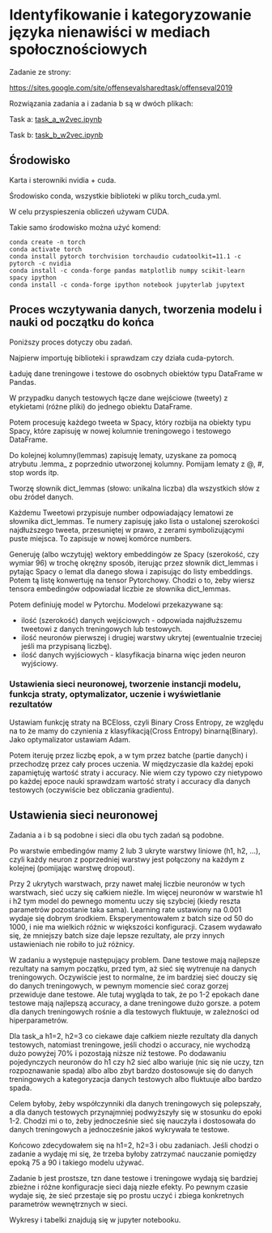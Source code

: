 # Identyfikowanie i kategoryzowanie języka nienawiści w mediach społocznościowych

Zadanie ze strony:

https://sites.google.com/site/offensevalsharedtask/offenseval2019

Rozwiązania zadania a i zadania b są w dwóch plikach:

Task a: [task_a_w2vec.ipynb](task_a_w2vec.ipynb)

Task b: [task_b_w2vec.ipynb](task_b_w2vec.ipynb)

## Środowisko

Karta i sterowniki nvidia +  cuda.

Środowisko conda, wszystkie biblioteki w pliku torch_cuda.yml.

W celu przyspieszenia obliczeń używam CUDA.

Takie samo środowisko można użyć komend:

    conda create -n torch
    conda activate torch
    conda install pytorch torchvision torchaudio cudatoolkit=11.1 -c pytorch -c nvidia
    conda install -c conda-forge pandas matplotlib numpy scikit-learn spacy ipython
    conda install -c conda-forge ipython notebook jupyterlab jupytext


## Proces wczytywania danych, tworzenia modelu i nauki od początku do końca

Poniższy proces dotyczy obu zadań.

Najpierw importuję biblioteki i sprawdzam czy działa cuda-pytorch.

Ładuję dane treningowe i testowe do osobnych obiektów typu DataFrame w Pandas.

W przypadku danych testowych łącze dane wejściowe (tweety) z etykietami (różne pliki) do jednego obiektu DataFrame.

Potem procesuję każdego tweeta w Spacy, który rozbija na obiekty typu Spacy, które zapisuję w nowej kolumnie treningowego i testowego DataFrame.

Do kolejnej kolumny(lemmas) zapisuję lematy, uzyskane za pomocą atrybutu .lemma_ z poprzednio utworzonej kolumny. Pomijam lematy z @, #, stop words itp.

Tworzę słownik dict_lemmas (słowo: unikalna liczba) dla wszystkich słów z obu źródeł danych.

Każdemu Tweetowi przypisuje number odpowiadający lematowi ze słownika dict_lemmas. Te numery zapisuję jako lista o ustalonej szerokości najdłuższego tweeta, przesuniętej w prawo, z zerami symbolizującymi puste miejsca. To zapisuje w nowej komórce numbers.

Generuję (albo wczytuję) wektory embeddingów ze Spacy (szerokość, czy wymiar 96) w trochę okrężny sposób, iterując przez słownik dict_lemmas i pytając Spacy o lemat dla danego słowa i zapisując do listy embeddings. Potem tą listę konwertuję na tensor Pytorchowy. Chodzi o to, żeby wiersz tensora embedingów odpowiadał liczbie ze słownika dict_lemmas.

Potem definiuję model w Pytorchu. Modelowi przekazywane są:

* ilość (szerokość) danych wejściowych - odpowiada najdłuższemu tweetowi z danych treningowych lub testowych.
* ilość neuronów pierwszej i drugiej warstwy ukrytej (ewentualnie trzeciej jeśli ma przypisaną liczbę).
* ilość danych wyjściowych - klasyfikacja binarna więc jeden neuron wyjściowy.


### Ustawienia sieci neuronowej, tworzenie instancji modelu, funkcja straty, optymalizator, uczenie i wyświetlanie rezultatów

Ustawiam funkcję straty na BCEloss, czyli Binary Cross Entropy, ze względu na to że mamy do czynienia z klasyfikacją(Cross Entropy) binarną(Binary). Jako optymalizator ustawiam Adam.

Potem iteruję przez liczbę epok, a w tym przez batche (partie danych) i przechodzę przez cały proces uczenia. W międzyczasie dla każdej epoki zapamiętuję wartość straty i accuracy. Nie wiem czy typowo czy nietypowo po każdej epoce nauki sprawdzam wartość straty i accuracy dla danych testowych (oczywiście bez obliczania gradientu).


## Ustawienia sieci neuronowej

Zadania a i b są podobne i sieci dla obu tych zadań są podobne.

Po warstwie embedingów mamy 2 lub 3 ukryte warstwy liniowe (h1, h2, …), czyli każdy neuron z poprzedniej warstwy jest połączony na każdym z kolejnej (pomijając warstwę dropout).

Przy 2 ukrytych warstwach, przy nawet małej liczbie neuronów w tych warstwach, sieć uczy się całkiem nieźle. Im więcej neuronów w warstwie h1 i h2 tym model do pewnego momentu uczy się szybciej (kiedy reszta parametrów pozostanie taka sama). Learning rate ustawiony na 0.001 wydaje się dobrym środkiem. Eksperymentowałem z batch size od 50 do 1000, i nie ma wielkich różnic w większości konfiguracji. Czasem wydawało się, że mniejszy batch size daje lepsze rezultaty, ale przy innych ustawieniach nie robiło to już różnicy.

W zadaniu a występuje następujący problem. Dane testowe mają najlepsze rezultaty na samym początku, przed tym, aż sieć się wytrenuje na danych treningowych. Oczywiście jest to normalne, że im bardziej sieć douczy się do danych treningowych, w pewnym momencie sieć coraz gorzej przewiduje dane testowe. Ale tutaj wygląda to tak, że po 1-2 epokach dane testowe mają najlepszą accuracy, a dane treningowe dużo gorsze. a potem dla danych treningowych rośnie a dla testowych fluktuuje, w zależności od hiperparametrów.

Dla task_a h1=2, h2=3 co ciekawe daje całkiem niezłe rezultaty dla danych testowych, natomiast treningowe, jeśli chodzi o accuracy, nie wychodzą dużo powyżej 70% i pozostają niższe niż testowe. Po dodawaniu pojedynczych neuronów do h1 czy h2 sieć albo wariuje (nic się nie uczy, tzn rozpoznawanie spada) albo albo zbyt bardzo dostosowuje się do danych treningowych a kategoryzacja danych testowych albo fluktuuje albo bardzo spada.

Celem byłoby, żeby współczynniki dla danych treningowych się polepszały, a dla danych testowych przynajmniej podwyższyły się w stosunku do epoki 1-2. Chodzi mi o to, żeby jednocześnie sieć się nauczyła i dostosowała do danych treningowych a jednocześnie jakoś wykrywała te testowe.

Końcowo zdecydowałem się na h1=2, h2=3 i obu zadaniach. Jeśli chodzi o zadanie a wydaję mi się, że trzeba byłoby zatrzymać nauczanie pomiędzy epoką 75 a 90 i takiego modelu używać.

Zadanie b jest prostsze, tzn dane testowe i treningowe wydają się bardziej zbieżne i różne konfiguracje sieci dają niezłe efekty. Po pewnym czasie wydaje się, że sieć przestaje się po prostu uczyć i zbiega konkretnych parametrów wewnętrznych w sieci.

Wykresy i tabelki znajdują się w jupyter notebooku.

